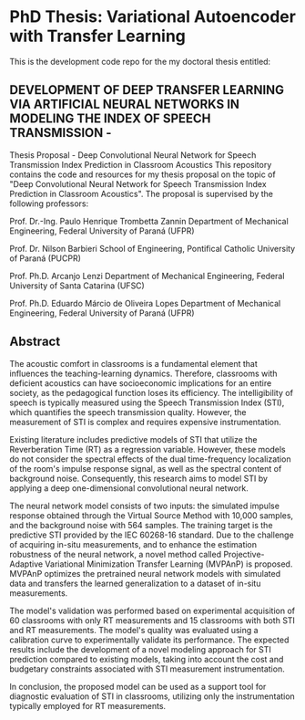 # PhD Thesis: Variational Autoencoder with Transfer Learning

This is the development code repo for the my doctoral thesis entitled:

## DEVELOPMENT OF DEEP TRANSFER LEARNING VIA ARTIFICIAL NEURAL NETWORKS IN MODELING THE INDEX OF SPEECH TRANSMISSION -

Thesis Proposal - Deep Convolutional Neural Network for Speech Transmission Index Prediction in Classroom Acoustics
This repository contains the code and resources for my thesis proposal on the topic of "Deep Convolutional Neural Network for Speech Transmission Index Prediction in Classroom Acoustics". The proposal is supervised by the following professors:

Prof. Dr.-Ing. Paulo Henrique Trombetta Zannin
Department of Mechanical Engineering, Federal University of Paraná (UFPR)

Prof. Dr. Nilson Barbieri
School of Engineering, Pontifical Catholic University of Paraná (PUCPR)

Prof. Ph.D. Arcanjo Lenzi
Department of Mechanical Engineering, Federal University of Santa Catarina (UFSC)

Prof. Ph.D. Eduardo Márcio de Oliveira Lopes
Department of Mechanical Engineering, Federal University of Paraná (UFPR)

## Abstract
The acoustic comfort in classrooms is a fundamental element that influences the teaching-learning dynamics. Therefore, classrooms with deficient acoustics can have socioeconomic implications for an entire society, as the pedagogical function loses its efficiency. The intelligibility of speech is typically measured using the Speech Transmission Index (STI), which quantifies the speech transmission quality. However, the measurement of STI is complex and requires expensive instrumentation.

Existing literature includes predictive models of STI that utilize the Reverberation Time (RT) as a regression variable. However, these models do not consider the spectral effects of the dual time-frequency localization of the room's impulse response signal, as well as the spectral content of background noise. Consequently, this research aims to model STI by applying a deep one-dimensional convolutional neural network.

The neural network model consists of two inputs: the simulated impulse response obtained through the Virtual Source Method with 10,000 samples, and the background noise with 564 samples. The training target is the predictive STI provided by the IEC 60268-16 standard. Due to the challenge of acquiring in-situ measurements, and to enhance the estimation robustness of the neural network, a novel method called Projective-Adaptive Variational Minimization Transfer Learning (MVPAnP) is proposed. MVPAnP optimizes the pretrained neural network models with simulated data and transfers the learned generalization to a dataset of in-situ measurements.

The model's validation was performed based on experimental acquisition of 60 classrooms with only RT measurements and 15 classrooms with both STI and RT measurements. The model's quality was evaluated using a calibration curve to experimentally validate its performance. The expected results include the development of a novel modeling approach for STI prediction compared to existing models, taking into account the cost and budgetary constraints associated with STI measurement instrumentation.

In conclusion, the proposed model can be used as a support tool for diagnostic evaluation of STI in classrooms, utilizing only the instrumentation typically employed for RT measurements.
